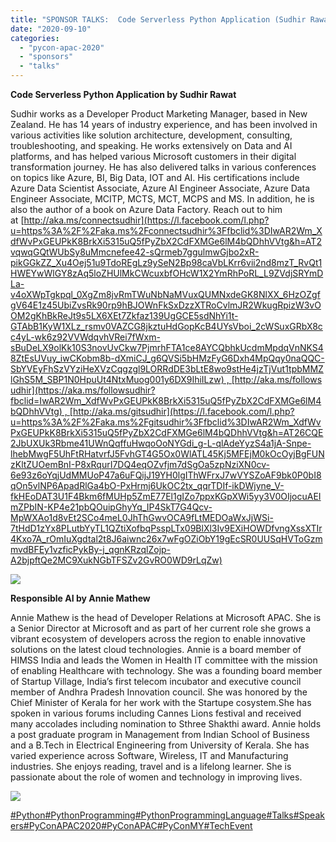 ```yaml
---
title: "SPONSOR TALKS:  Code Serverless Python Application (Sudhir Rawat) &amp; Responsible AI (Annie Mathew)"
date: "2020-09-10"
categories:
  - "pycon-apac-2020"
  - "sponsors"
  - "talks"
---
```


**[](https://pycon.my/2020/09/11/sponsor-talks-heres-why-microsoft-cognitive-toolkit-is-the-coolest-deep-learning-framework-around-by-annie-mathew-and-sudhir-rawat/)Code Serverless Python Application by Sudhir Rawat**

Sudhir works as a Developer Product Marketing Manager, based in New Zealand. He has 14 years of industry experience, and has been involved in various activities like solution architecture, development, consulting, troubleshooting, and speaking. He works extensively on Data and AI platforms, and has helped various Microsoft customers in their digital transformation journey. He has also delivered talks in various conferences on topics like Azure, BI, Big Data, IOT and AI. His certifications include Azure Data Scientist Associate, Azure AI Engineer Associate, Azure Data Engineer Associate, MCITP, MCTS, MCT, MCPS and MS. In addition, he is also the author of a book on Azure Data Factory. Reach out to him at [http://aka.ms/connectsudhir](https://l.facebook.com/l.php?u=https%3A%2F%2Faka.ms%2Fconnectsudhir%3Ffbclid%3DIwAR2Wm_XdfWvPxGEUPkK8BrkXi5315uQ5fPyZbX2CdFXMGe6lM4bQDhhVVtg&h=AT2vqwqGQtWUbSy8uMmcnefee42-sQrmeb7ggulmwGjbo2xR-pikGGkZZ_Xu4Oej51u9TdoREgLz9ySeN2Bp98caVbLKrr6vii2nd8mzT_RvQt1HWEYwWlGY8zAq5loZHUlMkCWcuxbfOHcW1X2YmRhPoRL_L9ZVdjSRYmDLa-v4oXWpTgkpql_0XgZm8jvRmTWuNbNaMVuxQUMNxdeGK8NlXX_6HzOZgfgV64E1z45UbiZvsRk90rp9hBJOWnFkSxDzzXTRoCvlmJR2WkugRpizW3vOOM2gKhBkReJt9s5LX6XEt7Zkfaz139UgGCE5sdNhYi1t-GTAbB1KyW1XLz_rsmv0VAZCG8jkztuHdGopKcB4UYsVboi_2cWSuxGRbX8cc4yL-wk6z92VVWdqvhVRei7fWxm-sBuDeLX9olKk10S3novUvCkw7PjmrhFTA1ce8AYCQbhkUcdmMpdqVnNKS48ZtEsUVuy_iwCKobm8b-dXmiCJ_g6QVSi5bHMzFyG6Dxh4MpQqy0naQQC-SbYVEyFhSzVYziHeXVzCqgzgl9LORRdDE3bLtE8wo9stHe4jzTjVut1tpbMMZlGhS5M_SBP1N0HpuUt4NtxMuog001y6DX9IhiILzw) , [http://aka.ms/followsudhir](https://aka.ms/followsudhir?fbclid=IwAR2Wm_XdfWvPxGEUPkK8BrkXi5315uQ5fPyZbX2CdFXMGe6lM4bQDhhVVtg) , [http://aka.ms/gitsudhir](https://l.facebook.com/l.php?u=https%3A%2F%2Faka.ms%2Fgitsudhir%3Ffbclid%3DIwAR2Wm_XdfWvPxGEUPkK8BrkXi5315uQ5fPyZbX2CdFXMGe6lM4bQDhhVVtg&h=AT26CQE2JbUXUk3Rbme41UWnQqffuHwqoOoNYGdi_g-L-qlAdeYyzS4a1jA-Snpe-lhebMwgF5UhFtRHatvrfJ5FvhGT4G5Ox0WlATL45Kj5MFEjM0kOcOyjBgFUNzKltZUOemBnI-P8xRqurI7DQ4eqOZvfjm7dSgOa5zpNziXN0cv-6e93z6oYqjUdMMUoP47a6uFQijJ19YH0lgIThWFrxJ7wVYSZoAF9bk0P0bI8qOn5vlNP6ApadRlGa4bO-PxHrmj6UkOC2tx_qqrTDIf-ikDWjyne_V-fkHEoDAT3U1F4Bkm6fMUHp5ZmE77El1gIZo7ppxKGpXWi5yy3V0OIjocuAEImZPbIN-KP4e21pbQOuipGhyYq_IP4SkT7G4Qcv-MpWXAo1d8vEt2SCo4meL0JhThGwvOCA9fLtMEDOaWxJjWSi-7tHdD1zYx8PLutbYyTL1QZtiXofbqPsspLTx09BlXl3Iv9EXiHOWDfvngXssXTIr4Kxo7A_rOmIuXgdtal2t8J6aiwnc26x7wFgOZiObY19gEcSR0UUSqHVToGzmmvdBFEy1vzficPykBy-j_qgnKRzqlZojp-A2bjpftQe2MC9XukNGbTFSZv2GvRO0WD9rLqZw)

![](/archived-images/st-microsoft-sudhir-1.png?w=1024)

**Responsible AI by Annie Mathew**

Annie Mathew is the head of Developer Relations at Microsoft APAC. She is a Senior Director at Microsoft and as part of her current role she grows a vibrant ecosystem of developers across the region to enable innovative solutions on the latest cloud technologies. Annie is a board member of HIMSS India and leads the Women in Health IT committee with the mission of enabling Healthcare with technology. She was a founding board member of Startup Village, India’s first telecom incubator and executive council member of Andhra Pradesh Innovation council. She was honored by the Chief Minister of Kerala for her work with the Startupe cosystem.She has spoken in various forums including Cannes Lions festival and received many accolades including nomination to Sthree Shakthi award. Annie holds a post graduate program in Management from Indian School of Business and a B.Tech in Electrical Engineering from University of Kerala. She has varied experience across Software, Wireless, IT and Manufacturing industries. She enjoys reading, travel and is a lifelong learner. She is passionate about the role of women and technology in improving lives.

![](/archived-images/st-microsoft-annie.png?w=1024)

[#Python](https://www.facebook.com/hashtag/python?source=feed_text&epa=HASHTAG&__xts__%5B0%5D=68.ARDSgx0al5F4pCQ-ZjRo-qKz935Bcdyo8XEpISEd4M_IpwTm5ymidimmqn2QGGrPXVZydIPEU294sZ1AFq64SILI66kuzb2GbCxc-BO8LDyH5Wm-vNeGsQoFWnfxB9SUxffvF3_clrH1-9vdu9RimkukeWVouC6WrLrUHcXQTk2ZIKZErKPa7QqIgaqKsILooAwznZT6fx8NRX_CxQhn9N385giOtAR5HVOXIORbGGqtRa9jIMzM79_26lu1q6rtUIFihpgHo0JRRjeTG6oe3Z5w0oNjGw0YHqVJEje4PSjy7FGdsItjK0W-SOnULmKPQTfooH0Pe-jp5Yx8MBWwXdk&__tn__=%2ANK-R)[#PythonProgramming](https://www.facebook.com/hashtag/pythonprogramming?source=feed_text&epa=HASHTAG&__xts__%5B0%5D=68.ARDSgx0al5F4pCQ-ZjRo-qKz935Bcdyo8XEpISEd4M_IpwTm5ymidimmqn2QGGrPXVZydIPEU294sZ1AFq64SILI66kuzb2GbCxc-BO8LDyH5Wm-vNeGsQoFWnfxB9SUxffvF3_clrH1-9vdu9RimkukeWVouC6WrLrUHcXQTk2ZIKZErKPa7QqIgaqKsILooAwznZT6fx8NRX_CxQhn9N385giOtAR5HVOXIORbGGqtRa9jIMzM79_26lu1q6rtUIFihpgHo0JRRjeTG6oe3Z5w0oNjGw0YHqVJEje4PSjy7FGdsItjK0W-SOnULmKPQTfooH0Pe-jp5Yx8MBWwXdk&__tn__=%2ANK-R)[#PythonProgrammingLanguage](https://www.facebook.com/hashtag/pythonprogramminglanguage?source=feed_text&epa=HASHTAG&__xts__%5B0%5D=68.ARDSgx0al5F4pCQ-ZjRo-qKz935Bcdyo8XEpISEd4M_IpwTm5ymidimmqn2QGGrPXVZydIPEU294sZ1AFq64SILI66kuzb2GbCxc-BO8LDyH5Wm-vNeGsQoFWnfxB9SUxffvF3_clrH1-9vdu9RimkukeWVouC6WrLrUHcXQTk2ZIKZErKPa7QqIgaqKsILooAwznZT6fx8NRX_CxQhn9N385giOtAR5HVOXIORbGGqtRa9jIMzM79_26lu1q6rtUIFihpgHo0JRRjeTG6oe3Z5w0oNjGw0YHqVJEje4PSjy7FGdsItjK0W-SOnULmKPQTfooH0Pe-jp5Yx8MBWwXdk&__tn__=%2ANK-R)[#Talks](https://www.facebook.com/hashtag/talks?source=feed_text&epa=HASHTAG&__xts__%5B0%5D=68.ARDSgx0al5F4pCQ-ZjRo-qKz935Bcdyo8XEpISEd4M_IpwTm5ymidimmqn2QGGrPXVZydIPEU294sZ1AFq64SILI66kuzb2GbCxc-BO8LDyH5Wm-vNeGsQoFWnfxB9SUxffvF3_clrH1-9vdu9RimkukeWVouC6WrLrUHcXQTk2ZIKZErKPa7QqIgaqKsILooAwznZT6fx8NRX_CxQhn9N385giOtAR5HVOXIORbGGqtRa9jIMzM79_26lu1q6rtUIFihpgHo0JRRjeTG6oe3Z5w0oNjGw0YHqVJEje4PSjy7FGdsItjK0W-SOnULmKPQTfooH0Pe-jp5Yx8MBWwXdk&__tn__=%2ANK-R)[#Speakers](https://www.facebook.com/hashtag/speakers?source=feed_text&epa=HASHTAG&__xts__%5B0%5D=68.ARDSgx0al5F4pCQ-ZjRo-qKz935Bcdyo8XEpISEd4M_IpwTm5ymidimmqn2QGGrPXVZydIPEU294sZ1AFq64SILI66kuzb2GbCxc-BO8LDyH5Wm-vNeGsQoFWnfxB9SUxffvF3_clrH1-9vdu9RimkukeWVouC6WrLrUHcXQTk2ZIKZErKPa7QqIgaqKsILooAwznZT6fx8NRX_CxQhn9N385giOtAR5HVOXIORbGGqtRa9jIMzM79_26lu1q6rtUIFihpgHo0JRRjeTG6oe3Z5w0oNjGw0YHqVJEje4PSjy7FGdsItjK0W-SOnULmKPQTfooH0Pe-jp5Yx8MBWwXdk&__tn__=%2ANK-R)[#PyConAPAC2020](https://www.facebook.com/hashtag/pyconapac2020?source=feed_text&epa=HASHTAG&__xts__%5B0%5D=68.ARDSgx0al5F4pCQ-ZjRo-qKz935Bcdyo8XEpISEd4M_IpwTm5ymidimmqn2QGGrPXVZydIPEU294sZ1AFq64SILI66kuzb2GbCxc-BO8LDyH5Wm-vNeGsQoFWnfxB9SUxffvF3_clrH1-9vdu9RimkukeWVouC6WrLrUHcXQTk2ZIKZErKPa7QqIgaqKsILooAwznZT6fx8NRX_CxQhn9N385giOtAR5HVOXIORbGGqtRa9jIMzM79_26lu1q6rtUIFihpgHo0JRRjeTG6oe3Z5w0oNjGw0YHqVJEje4PSjy7FGdsItjK0W-SOnULmKPQTfooH0Pe-jp5Yx8MBWwXdk&__tn__=%2ANK-R)[#PyConAPAC](https://www.facebook.com/hashtag/pyconapac?source=feed_text&epa=HASHTAG&__xts__%5B0%5D=68.ARDSgx0al5F4pCQ-ZjRo-qKz935Bcdyo8XEpISEd4M_IpwTm5ymidimmqn2QGGrPXVZydIPEU294sZ1AFq64SILI66kuzb2GbCxc-BO8LDyH5Wm-vNeGsQoFWnfxB9SUxffvF3_clrH1-9vdu9RimkukeWVouC6WrLrUHcXQTk2ZIKZErKPa7QqIgaqKsILooAwznZT6fx8NRX_CxQhn9N385giOtAR5HVOXIORbGGqtRa9jIMzM79_26lu1q6rtUIFihpgHo0JRRjeTG6oe3Z5w0oNjGw0YHqVJEje4PSjy7FGdsItjK0W-SOnULmKPQTfooH0Pe-jp5Yx8MBWwXdk&__tn__=%2ANK-R)[#PyConMY](https://www.facebook.com/hashtag/pyconmy?source=feed_text&epa=HASHTAG&__xts__%5B0%5D=68.ARDSgx0al5F4pCQ-ZjRo-qKz935Bcdyo8XEpISEd4M_IpwTm5ymidimmqn2QGGrPXVZydIPEU294sZ1AFq64SILI66kuzb2GbCxc-BO8LDyH5Wm-vNeGsQoFWnfxB9SUxffvF3_clrH1-9vdu9RimkukeWVouC6WrLrUHcXQTk2ZIKZErKPa7QqIgaqKsILooAwznZT6fx8NRX_CxQhn9N385giOtAR5HVOXIORbGGqtRa9jIMzM79_26lu1q6rtUIFihpgHo0JRRjeTG6oe3Z5w0oNjGw0YHqVJEje4PSjy7FGdsItjK0W-SOnULmKPQTfooH0Pe-jp5Yx8MBWwXdk&__tn__=%2ANK-R)[#TechEvent](https://www.facebook.com/hashtag/techevent?source=feed_text&epa=HASHTAG&__xts__%5B0%5D=68.ARDSgx0al5F4pCQ-ZjRo-qKz935Bcdyo8XEpISEd4M_IpwTm5ymidimmqn2QGGrPXVZydIPEU294sZ1AFq64SILI66kuzb2GbCxc-BO8LDyH5Wm-vNeGsQoFWnfxB9SUxffvF3_clrH1-9vdu9RimkukeWVouC6WrLrUHcXQTk2ZIKZErKPa7QqIgaqKsILooAwznZT6fx8NRX_CxQhn9N385giOtAR5HVOXIORbGGqtRa9jIMzM79_26lu1q6rtUIFihpgHo0JRRjeTG6oe3Z5w0oNjGw0YHqVJEje4PSjy7FGdsItjK0W-SOnULmKPQTfooH0Pe-jp5Yx8MBWwXdk&__tn__=%2ANK-R)

